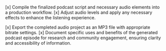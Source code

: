 [x] Compile the finalized podcast script and necessary audio elements into a production workflow.
[x] Adjust audio levels and apply any necessary effects to enhance the listening experience.


[x] Export the completed audio project as an MP3 file with appropriate bitrate settings.
[x] Document specific uses and benefits of the generated podcast episode for research and community engagement, ensuring clarity and accessibility of information.
